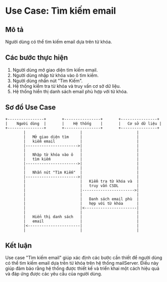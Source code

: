 # Use Case: Tìm kiếm email

## Mô tả
Người dùng có thể tìm kiếm email dựa trên từ khóa.

## Các bước thực hiện
1. Người dùng mở giao diện tìm kiếm email.
2. Người dùng nhập từ khóa vào ô tìm kiếm.
3. Người dùng nhấn nút "Tìm Kiếm".
4. Hệ thống kiểm tra từ khóa và truy vấn cơ sở dữ liệu.
5. Hệ thống hiển thị danh sách email phù hợp với từ khóa.

## Sơ đồ Use Case

```plaintext
+----------------+       +----------------+       +----------------+
|    Người dùng  |       |    Hệ thống    |       |   Cơ sở dữ liệu |
+----------------+       +----------------+       +----------------+
        |                        |                        |
        |   Mở giao diện tìm     |                        |
        |   kiếm email           |                        |
        |----------------------->|                        |
        |                        |                        |
        |   Nhập từ khóa vào ô   |                        |
        |   tìm kiếm             |                        |
        |----------------------->|                        |
        |                        |                        |
        |   Nhấn nút "Tìm Kiếm"  |                        |
        |----------------------->|                        |
        |                        |   Kiểm tra từ khóa và  |
        |                        |   truy vấn CSDL        |
        |                        |----------------------->|
        |                        |                        |
        |                        |   Danh sách email phù  |
        |                        |   hợp với từ khóa      |
        |                        |<-----------------------|
        |                        |                        |
        |   Hiển thị danh sách   |                        |
        |   email                |                        |
        |<-----------------------|                        |
        |                        |                        |
```

## Kết luận
Use case "Tìm kiếm email" giúp xác định các bước cần thiết để người dùng có thể tìm kiếm email dựa trên từ khóa trên hệ thống mailServer. Điều này giúp đảm bảo rằng hệ thống được thiết kế và triển khai một cách hiệu quả và đáp ứng được các yêu cầu của người dùng.
